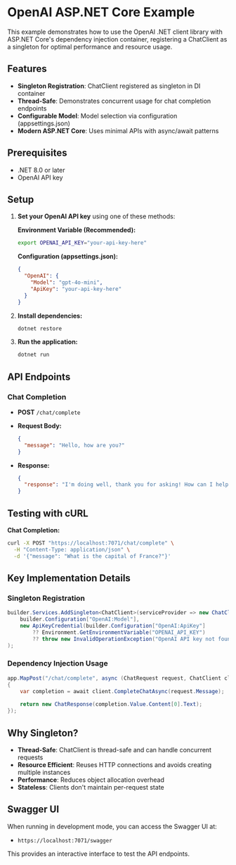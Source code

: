 # OpenAI ASP.NET Core Example

This example demonstrates how to use the OpenAI .NET client library with ASP.NET Core's dependency injection container, registering a ChatClient as a singleton for optimal performance and resource usage.

## Features

- **Singleton Registration**: ChatClient registered as singleton in DI container
- **Thread-Safe**: Demonstrates concurrent usage for chat completion endpoints
- **Configurable Model**: Model selection via configuration (appsettings.json)
- **Modern ASP.NET Core**: Uses minimal APIs with async/await patterns

## Prerequisites

- .NET 8.0 or later
- OpenAI API key

## Setup

1. **Set your OpenAI API key** using one of these methods:

   **Environment Variable (Recommended):**

   ```bash
   export OPENAI_API_KEY="your-api-key-here"
   ```

   **Configuration (appsettings.json):**

   ```json
   {
     "OpenAI": {
       "Model": "gpt-4o-mini",
       "ApiKey": "your-api-key-here"
     }
   }
   ```

2. **Install dependencies:**

   ```bash
   dotnet restore
   ```

3. **Run the application:**

   ```bash
   dotnet run
   ```

## API Endpoints

### Chat Completion

- **POST** `/chat/complete`
- **Request Body:**

  ```json
  {
    "message": "Hello, how are you?"
  }
  ```

- **Response:**

  ```json
  {
    "response": "I'm doing well, thank you for asking! How can I help you today?"
  }
  ```

## Testing with cURL

**Chat Completion:**

```bash
curl -X POST "https://localhost:7071/chat/complete" \
  -H "Content-Type: application/json" \
  -d '{"message": "What is the capital of France?"}'
```

## Key Implementation Details

### Singleton Registration

```csharp
builder.Services.AddSingleton<ChatClient>(serviceProvider => new ChatClient(
    builder.Configuration["OpenAI:Model"],
    new ApiKeyCredential(builder.Configuration["OpenAI:ApiKey"] 
        ?? Environment.GetEnvironmentVariable("OPENAI_API_KEY")
        ?? throw new InvalidOperationException("OpenAI API key not found")))
);
```

### Dependency Injection Usage

```csharp
app.MapPost("/chat/complete", async (ChatRequest request, ChatClient client) =>
{
    var completion = await client.CompleteChatAsync(request.Message);
    
    return new ChatResponse(completion.Value.Content[0].Text);
});
```

## Why Singleton?

- **Thread-Safe**: ChatClient is thread-safe and can handle concurrent requests
- **Resource Efficient**: Reuses HTTP connections and avoids creating multiple instances
- **Performance**: Reduces object allocation overhead
- **Stateless**: Clients don't maintain per-request state

## Swagger UI

When running in development mode, you can access the Swagger UI at:

- `https://localhost:7071/swagger`

This provides an interactive interface to test the API endpoints.

